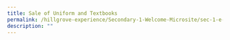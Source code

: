 ```yaml
---
title: Sale of Uniform and Textbooks
permalink: /hillgrove-experience/Secondary-1-Welcome-Microsite/sec-1-e-registraton/sale-of-uniform-textbooks/
description: ""
---
```

